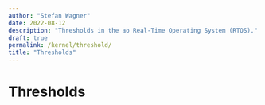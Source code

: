 ```yaml
---
author: "Stefan Wagner"
date: 2022-08-12
description: "Thresholds in the ao Real-Time Operating System (RTOS)."
draft: true
permalink: /kernel/threshold/
title: "Thresholds"
---
```


# Thresholds
